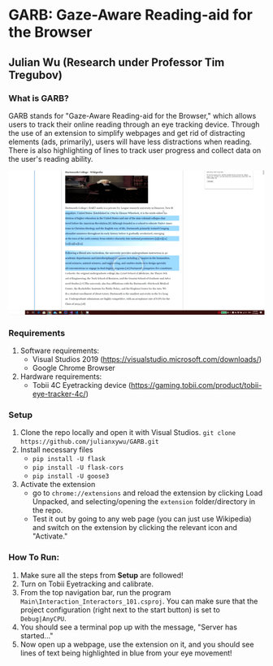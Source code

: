 # GARB: Gaze-Aware Reading-aid for the Browser
## Julian Wu (Research under Professor Tim Tregubov)

### What is GARB?
GARB stands for "Gaze-Aware Reading-aid for the Browser," which allows users to track their online reading through an eye tracking device.
Through the use of an extension to simplify webpages and get rid of distracting elements (ads, primarily), users will have less distractions when reading.
There is also highlighting of lines to track user progress and collect data on the user's reading ability.

![GARB Demo](OtherFiles/GarbDemo.gif)

### Requirements
1. Software requirements:
    * Visual Studios 2019 (https://visualstudio.microsoft.com/downloads/)
    * Google Chrome Browser
2. Hardware requirements:
    * Tobii 4C Eyetracking device (https://gaming.tobii.com/product/tobii-eye-tracker-4c/)

### Setup
1. Clone the repo locally and open it with Visual Studios.
`git clone https://github.com/julianxywu/GARB.git`
2. Install necessary files
    * `pip install -U flask`
    * `pip install -U flask-cors`
    * `pip install -U goose3`
2. Activate the extension
    * go to `chrome://extensions` and reload the extension by clicking Load Unpacked, and selecting/opening the `extension` folder/directory in the repo.
    * Test it out by going to any web page (you can just use Wikipedia) and switch on the extension by clicking the relevant icon and "Activate."

### How To Run:
1. Make sure all the steps from __Setup__ are followed!
2. Turn on Tobii Eyetracking and calibrate. 
3. From the top navigation bar, run the program `Main\Interaction_Interactors_101.csproj`. You can make sure that the project configuration (right next to the start button) is set to `Debug|AnyCPU`.
4. You should see a terminal pop up with the message, "Server has started..."
5. Now open up a webpage, use the extension on it, and you should see lines of text being highlighted in blue from your eye movement!